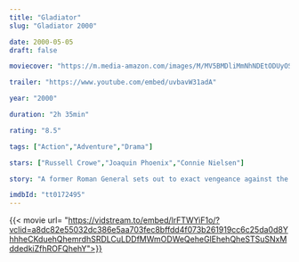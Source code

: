 ```yaml
---
title: "Gladiator"
slug: "Gladiator 2000"

date: 2000-05-05
draft: false

moviecover: "https://m.media-amazon.com/images/M/MV5BMDliMmNhNDEtODUyOS00MjNlLTgxODEtN2U3NzIxMGVkZTA1L2ltYWdlXkEyXkFqcGdeQXVyNjU0OTQ0OTY@._V1_SY1000_CR0,0,675,1000_AL_.jpg"

trailer: "https://www.youtube.com/embed/uvbavW31adA"

year: "2000"

duration: "2h 35min"

rating: "8.5"

tags: ["Action","Adventure","Drama"]

stars: ["Russell Crowe","Joaquin Phoenix","Connie Nielsen"]

story: "A former Roman General sets out to exact vengeance against the corrupt emperor who murdered his family and sent him into slavery."

imdbId: "tt0172495"
---
```


{{< movie url= "https://vidstream.to/embed/lrFTWYiF1o/?vclid=a8dc82e55032dc386e5aa703fec8bffdd4f073b261919cc6c25da0d8YhhheCKduehQhemrdhSRDLCuLDDfMWmODWeQeheGlEhehQheSTSuSNxMddedkiZfhROFQhehY">}}
